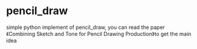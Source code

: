 # pencil_draw
simple python implement of pencil_draw, you can read the paper《Combining Sketch and Tone for Pencil Drawing Production》to get the main idea
